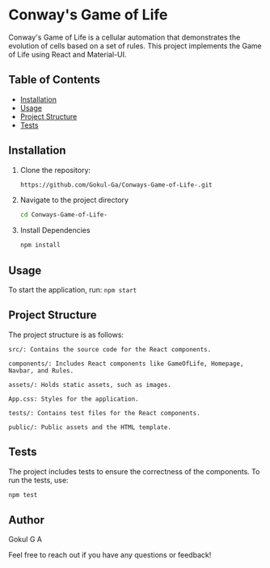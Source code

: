 # Conway's Game of Life

Conway's Game of Life is a cellular automation that demonstrates the evolution of cells based on a set of rules. This project implements the Game of Life using React and Material-UI.

## Table of Contents

- [Installation](#installation)
- [Usage](#usage)
- [Project Structure](#project-structure)
- [Tests](#tests)


## Installation
1. Clone the repository:

   ```bash
   https://github.com/Gokul-Ga/Conways-Game-of-Life-.git
   ```
2. Navigate to the project directory
   ```bash
   cd Conways-Game-of-Life-
   ```
3. Install Dependencies
   ```bash
   npm install
   ```
   
## Usage
To start the application, run:
`npm start`

## Project Structure

The project structure is as follows:

`src/: Contains the source code for the React components.`

`components/: Includes React components like GameOfLife, Homepage, Navbar, and Rules.`

`assets/: Holds static assets, such as images.`

`App.css: Styles for the application.`

`tests/: Contains test files for the React components.`

`public/: Public assets and the HTML template.`


## Tests
The project includes tests to ensure the correctness of the components. To run the tests, use:
```bash
npm test
```

## Author

Gokul G A

Feel free to reach out if you have any questions or feedback!

